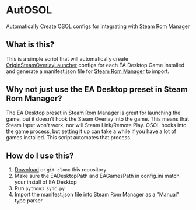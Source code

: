 # AutOSOL

Automatically Create OSOL configs for integrating with Steam Rom Manager

## What is this?

This is a simple script that will automatically create [OriginSteamOverlayLauncher](https://github.com/WombatFromHell/OriginSteamOverlayLauncher) configs for each EA Desktop Game installed and generate a manifest.json file for [Steam Rom Manager](https://github.com/SteamGridDB/steam-rom-manager) to import.

## Why not just use the EA Desktop preset in Steam Rom Manager?

The EA Desktop preset in Steam Rom Manager is great for launching the game, but it doesn't hook the Steam Overlay into the game. This means that Steam Input won't work, nor will Steam Link/Remote Play. OSOL hooks into the game process, but setting it up can take a while if you have a lot of games installed. This script automates that process.

## How do I use this?

1. [Download](https://github.com/michaelphagen/AutOSOL/archive/refs/heads/main.zip) or `git clone` this repository
2. Make sure the EADesktopPath and EAGamesPath in config.ini match your install of EA Desktop
3. Run `python3 sync.py`
4. Import the manifest.json file into Steam Rom Manager as a "Manual" type parser
